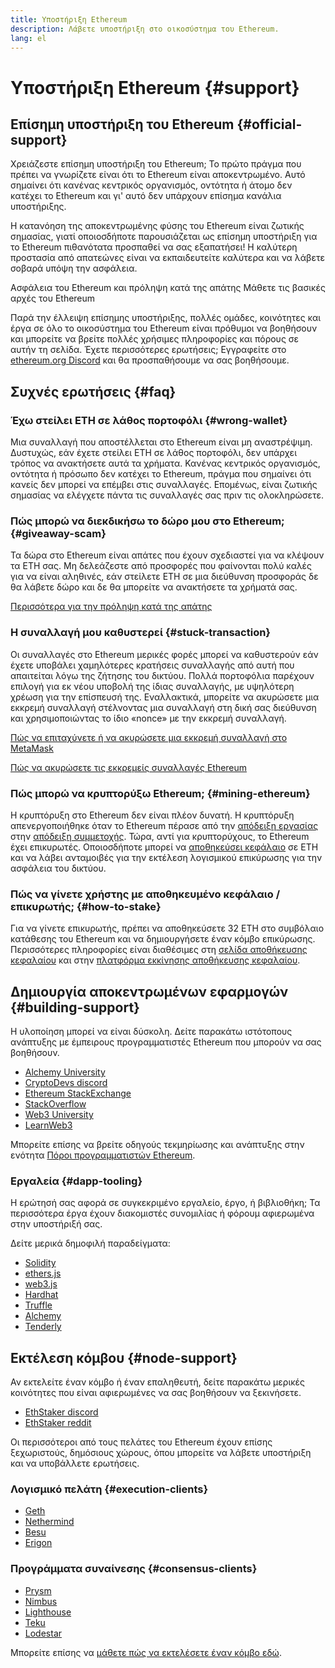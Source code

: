 ```yaml
---
title: Υποστήριξη Ethereum
description: Λάβετε υποστήριξη στο οικοσύστημα του Ethereum.
lang: el
---
```


# Υποστήριξη Ethereum {#support}

## Επίσημη υποστήριξη του Ethereum {#official-support}

Χρειάζεστε επίσημη υποστήριξη του Ethereum; Το πρώτο πράγμα που πρέπει να γνωρίζετε είναι ότι το Ethereum είναι αποκεντρωμένο. Αυτό σημαίνει ότι κανένας κεντρικός οργανισμός, οντότητα ή άτομο δεν κατέχει το Ethereum και γι' αυτό δεν υπάρχουν επίσημα κανάλια υποστήριξης.

Η κατανόηση της αποκεντρωμένης φύσης του Ethereum είναι ζωτικής σημασίας, γιατί οποιοσδήποτε παρουσιάζεται ως επίσημη υποστήριξη για το Ethereum πιθανότατα προσπαθεί να σας εξαπατήσει! Η καλύτερη προστασία από απατεώνες είναι να εκπαιδευτείτε καλύτερα και να λάβετε σοβαρά υπόψη την ασφάλεια.

<DocLink href="/security/">
  Ασφάλεια του Ethereum και πρόληψη κατά της απάτης
</DocLink>

<DocLink href="/learn/">
  Μάθετε τις βασικές αρχές του Ethereum
</DocLink>

Παρά την έλλειψη επίσημης υποστήριξης, πολλές ομάδες, κοινότητες και έργα σε όλο το οικοσύστημα του Ethereum είναι πρόθυμοι να βοηθήσουν και μπορείτε να βρείτε πολλές χρήσιμες πληροφορίες και πόρους σε αυτήν τη σελίδα. Έχετε περισσότερες ερωτήσεις; Εγγραφείτε στο [ethereum.org Discord](/discord/) και θα προσπαθήσουμε να σας βοηθήσουμε.

## Συχνές ερωτήσεις {#faq}

### Έχω στείλει ETH σε λάθος πορτοφόλι {#wrong-wallet}

Μια συναλλαγή που αποστέλλεται στο Ethereum είναι μη αναστρέψιμη. Δυστυχώς, εάν έχετε στείλει ETH σε λάθος πορτοφόλι, δεν υπάρχει τρόπος να ανακτήσετε αυτά τα χρήματα. Κανένας κεντρικός οργανισμός, οντότητα ή πρόσωπο δεν κατέχει το Ethereum, πράγμα που σημαίνει ότι κανείς δεν μπορεί να επέμβει στις συναλλαγές. Επομένως, είναι ζωτικής σημασίας να ελέγχετε πάντα τις συναλλαγές σας πριν τις ολοκληρώσετε.

### Πώς μπορώ να διεκδικήσω το δώρο μου στο Ethereum; {#giveaway-scam}

Τα δώρα στο Ethereum είναι απάτες που έχουν σχεδιαστεί για να κλέψουν τα ETH σας. Μη δελεάζεστε από προσφορές που φαίνονται πολύ καλές για να είναι αληθινές, εάν στείλετε ETH σε μια διεύθυνση προσφοράς δε θα λάβετε δώρο και δε θα μπορείτε να ανακτήσετε τα χρήματά σας.

[Περισσότερα για την πρόληψη κατά της απάτης](/security/#common-scams)

### Η συναλλαγή μου καθυστερεί {#stuck-transaction}

Οι συναλλαγές στο Ethereum μερικές φορές μπορεί να καθυστερούν εάν έχετε υποβάλει χαμηλότερες κρατήσεις συναλλαγής από αυτή που απαιτείται λόγω της ζήτησης του δικτύου. Πολλά πορτοφόλια παρέχουν επιλογή για εκ νέου υποβολή της ίδιας συναλλαγής, με υψηλότερη χρέωση για την επίσπευσή της. Εναλλακτικά, μπορείτε να ακυρώσετε μια εκκρεμή συναλλαγή στέλνοντας μια συναλλαγή στη δική σας διεύθυνση και χρησιμοποιώντας το ίδιο «nonce» με την εκκρεμή συναλλαγή.

[Πώς να επιταχύνετε ή να ακυρώσετε μια εκκρεμή συναλλαγή στο MetaMask](https://metamask.zendesk.com/hc/en-us/articles/360015489251-How-to-speed-up-or-cancel-a-pending-transaction)

[Πώς να ακυρώσετε τις εκκρεμείς συναλλαγές Ethereum](https://info.etherscan.com/how-to-cancel-ethereum-pending-transactions/)

### Πώς μπορώ να κρυπτορύξω Ethereum; {#mining-ethereum}

Η κρυπτόρυξη στο Ethereum δεν είναι πλέον δυνατή. Η κρυπτόρυξη απενεργοποιήθηκε όταν το Ethereum πέρασε από την [απόδειξη εργασίας](/glossary/#pow) στην [απόδειξη συμμετοχής](/glossary/#pos). Τώρα, αντί για κρυπτορύχους, το Ethereum έχει επικυρωτές. Οποιοσδήποτε μπορεί να [αποθηκεύσει κεφάλαιο](/glossary/#staking) σε ETH και να λάβει ανταμοιβές για την εκτέλεση λογισμικού επικύρωσης για την ασφάλεια του δικτύου.

### Πώς να γίνετε χρήστης με αποθηκευμένο κεφάλαιο / επικυρωτής; {#how-to-stake}

Για να γίνετε επικυρωτής, πρέπει να αποθηκεύσετε 32 ETH στο συμβόλαιο κατάθεσης του Ethereum και να δημιουργήσετε έναν κόμβο επικύρωσης. Περισσότερες πληροφορίες είναι διαθέσιμες στη [σελίδα αποθήκευσης κεφαλαίου](/staking) και στην [πλατφόρμα εκκίνησης αποθήκευσης κεφαλαίου](https://launchpad.ethereum.org/).

## Δημιουργία αποκεντρωμένων εφαρμογών {#building-support}

Η υλοποίηση μπορεί να είναι δύσκολη. Δείτε παρακάτω ιστότοπους ανάπτυξης με έμπειρους προγραμματιστές Ethereum που μπορούν να σας βοηθήσουν.

- [Alchemy University](https://university.alchemy.com/#starter_code)
- [CryptoDevs discord](https://discord.com/invite/5W5tVb3)
- [Ethereum StackExchange](https://ethereum.stackexchange.com/)
- [StackOverflow](https://stackoverflow.com/questions/tagged/web3)
- [Web3 University](https://www.web3.university/)
- [LearnWeb3](https://discord.com/invite/learnweb3)

Μπορείτε επίσης να βρείτε οδηγούς τεκμηρίωσης και ανάπτυξης στην ενότητα [Πόροι προγραμματιστών Ethereum](/developers/).

### Εργαλεία {#dapp-tooling}

Η ερώτησή σας αφορά σε συγκεκριμένο εργαλείο, έργο, ή βιβλιοθήκη; Τα περισσότερα έργα έχουν διακομιστές συνομιλίας ή φόρουμ αφιερωμένα στην υποστήριξή σας.

Δείτε μερικά δημοφιλή παραδείγματα:

- [Solidity](https://gitter.im/ethereum/solidity)
- [ethers.js](https://discord.gg/6jyGVDK6Jx)
- [web3.js](https://discord.gg/GsABYQu4sC)
- [Hardhat](https://discord.gg/xtrMGhmbfZ)
- [Truffle](https://discord.gg/8uKcsccEYE)
- [Alchemy](http://alchemy.com/discord)
- [Tenderly](https://discord.gg/fBvDJYR)

## Εκτέλεση κόμβου {#node-support}

Αν εκτελείτε έναν κόμβο ή έναν επαληθευτή, δείτε παρακάτω μερικές κοινότητες που είναι αφιερωμένες να σας βοηθήσουν να ξεκινήσετε.

- [EthStaker discord](https://discord.gg/ethstaker)
- [EthStaker reddit](https://www.reddit.com/r/ethstaker)

Οι περισσότεροι από τους πελάτες του Ethereum έχουν επίσης ξεχωριστούς, δημόσιους χώρους, όπου μπορείτε να λάβετε υποστήριξη και να υποβάλλετε ερωτήσεις.

### Λογισμικό πελάτη {#execution-clients}

- [Geth](https://discord.gg/FqDzupGyYf)
- [Nethermind](https://discord.gg/YJx3pm8z5C)
- [Besu](https://discord.gg/p8djYngzKN)
- [Erigon](https://github.com/ledgerwatch/erigon/issues)

### Προγράμματα συναίνεσης {#consensus-clients}

- [Prysm](https://discord.gg/prysmaticlabs)
- [Nimbus](https://discord.gg/nSmEH3qgFv)
- [Lighthouse](https://discord.gg/cyAszAh)
- [Teku](https://discord.gg/7hPv2T6)
- [Lodestar](https://discord.gg/aMxzVcr)

Μπορείτε επίσης να [μάθετε πώς να εκτελέσετε έναν κόμβο εδώ](/developers/docs/nodes-and-clients/run-a-node/).
